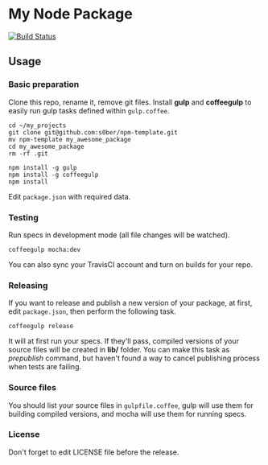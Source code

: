 My Node Package
=====
[![Build Status](https://travis-ci.org/s0ber/npm-template.png?branch=master)](https://travis-ci.org/s0ber/npm-template)

## Usage

### Basic preparation

Clone this repo, rename it, remove git files. Install **gulp** and **coffeegulp** to easily run gulp tasks defined within ```gulp.coffee```.

```
cd ~/my_projects
git clone git@github.com:s0ber/npm-template.git
mv npm-template my_awesome_package
cd my_awesome_package
rm -rf .git

npm install -g gulp
npm install -g coffeegulp
npm install
```

Edit ```package.json``` with required data.

### Testing

Run specs in development mode (all file changes will be watched).

```
coffeegulp mocha:dev
```

You can also sync your TravisCI account and turn on builds for your repo.

### Releasing

If you want to release and publish a new version of your package, at first, edit ```package.json```, then perform the following task.

```
coffeegulp release
```

It will at first run your specs. If they'll pass, compiled versions of your source files will be created in **lib/** folder. You can make this task as _prepublish_ command, but haven't found a way to cancel publishing process when tests are failing.


### Source files

You should list your source files in ```gulpfile.coffee```, gulp will use them for building compiled versions, and mocha will use them for running specs.

### License

Don't forget to edit LICENSE file before the release.
